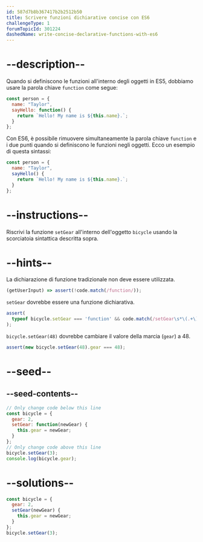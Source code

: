 ```yaml
---
id: 587d7b8b367417b2b2512b50
title: Scrivere funzioni dichiarative concise con ES6
challengeType: 1
forumTopicId: 301224
dashedName: write-concise-declarative-functions-with-es6
---
```


# --description--

Quando si definiscono le funzioni all'interno degli oggetti in ES5, dobbiamo usare la parola chiave `function` come segue:

```js
const person = {
  name: "Taylor",
  sayHello: function() {
    return `Hello! My name is ${this.name}.`;
  }
};
```

Con ES6, è possibile rimuovere simultaneamente la parola chiave `function` e i due punti quando si definiscono le funzioni negli oggetti. Ecco un esempio di questa sintassi:

```js
const person = {
  name: "Taylor",
  sayHello() {
    return `Hello! My name is ${this.name}.`;
  }
};
```

# --instructions--

Riscrivi la funzione `setGear` all'interno dell'oggetto `bicycle` usando la scorciatoia sintattica descritta sopra.

# --hints--

La dichiarazione di funzione tradizionale non deve essere utilizzata.

```js
(getUserInput) => assert(!code.match(/function/));
```

`setGear` dovrebbe essere una funzione dichiarativa.

```js
assert(
  typeof bicycle.setGear === 'function' && code.match(/setGear\s*\(.+\)\s*\{/)
);
```

`bicycle.setGear(48)` dovrebbe cambiare il valore della marcia (`gear`) a 48.

```js
assert(new bicycle.setGear(48).gear === 48);
```

# --seed--

## --seed-contents--

```js
// Only change code below this line
const bicycle = {
  gear: 2,
  setGear: function(newGear) {
    this.gear = newGear;
  }
};
// Only change code above this line
bicycle.setGear(3);
console.log(bicycle.gear);
```

# --solutions--

```js
const bicycle = {
  gear: 2,
  setGear(newGear) {
    this.gear = newGear;
  }
};
bicycle.setGear(3);
```
